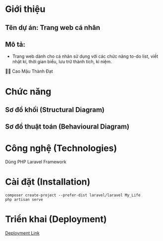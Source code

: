 # Giới thiệu

## Tên dự án: Trang web cá nhân

## Mô tả:

- Trang web dành cho cá nhân sử dụng với các chức năng to-do list, viết nhật kí, thời gian biểu, lưu trữ thành tích, kỉ niệm.

👨‍💻 Cao Mậu Thành Đạt

# Chức năng

## Sơ đồ khối (Structural Diagram)


## Sơ đồ thuật toán (Behavioural Diagram)

# Công nghệ (Technologies)

Dùng PHP Laravel Framework

# Cài đặt (Installation)
```
composer create-project --prefer-dist laravel/laravel My_Life
php artisan serve
```

# Triển khai (Deployment)

[Deployment Link](https://crispy-robot-x5wrp464vqw3vx96-8000.app.github.dev/)



